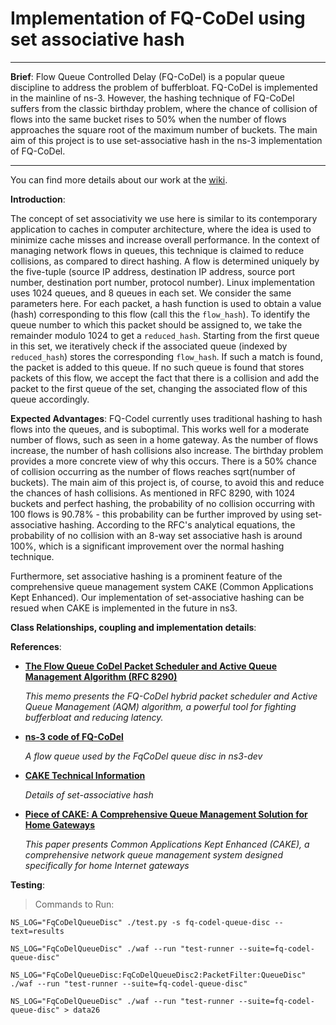 # Implementation of FQ-CoDel using set associative hash
---
**Brief**: Flow Queue Controlled Delay (FQ-CoDel) is a popular queue discipline to address the
problem of bufferbloat. FQ-CoDel is implemented in the mainline of ns-3. However, the
hashing technique of FQ-CoDel suffers from the classic birthday problem, where the chance
of collision of flows into the same bucket rises to 50% when the number of flows approaches
the square root of the maximum number of buckets. The main aim of this project is to use
set-associative hash in the ns-3 implementation of FQ-CoDel.

---

You can find more details about our work at the [wiki](https://github.com/shrinidhi99/set-associative-hash-fq-codel-ns-3/wiki).

**Introduction**:

The concept of set associativity we use here is similar to its contemporary application to caches in computer architecture, where the idea is used to minimize cache misses and increase overall performance. In the context of managing network flows in queues, this technique is claimed to reduce collisions, as compared to direct hashing. A flow is determined uniquely by the five-tuple (source IP address, destination IP address, source port number, destination port number, protocol number). Linux implementation uses 1024 queues, and 8 queues in each set. We consider the same parameters here. For each packet, a hash function is used to obtain a value (hash) corresponding to this flow (call this the ```flow_hash```). To identify the queue number to which this packet should be assigned to, we take the remainder modulo 1024 to get a ```reduced_hash```. Starting from the first queue in this set, we iteratively check if the associated queue (indexed by ```reduced_hash```) stores the corresponding ```flow_hash```. If such a match is found, the packet is added to this queue. If no such queue is found that stores packets of this flow, we accept the fact that there is a collision and add the packet to the first queue of the set, changing the associated flow of this queue accordingly.

**Expected Advantages**: FQ-Codel currently uses traditional hashing to hash flows into the queues, and is suboptimal. This works well for a moderate number of flows, such as seen in a home gateway. As the number of flows increase, the number of hash collisions also increase. The birthday problem provides a more concrete view of why this occurs. There is a 50% chance of collision occurring as the number of flows reaches sqrt(number of buckets). The main aim of this project is, of course, to avoid this and reduce the chances of hash collisions. As mentioned in RFC 8290, with 1024 buckets and perfect hashing, the probability of no collision occurring with 100 flows is 90.78% - this probability can be further improved by using set-associative hashing. According to the RFC's analytical equations, the probability of no collision with an 8-way set associative hash is around 100%, which is a significant improvement over the normal hashing technique.

Furthermore, set associative hashing is a prominent feature of the comprehensive queue management system CAKE (Common Applications Kept Enhanced). Our implementation of set-associative hashing can be resued when CAKE is implemented in the future in ns3.

**Class Relationships, coupling and implementation details**: 

**References**:
* [**The Flow Queue CoDel Packet Scheduler and Active Queue Management Algorithm (RFC 8290)**](https://tools.ietf.org/html/rfc8290) 
  
  _This memo presents the FQ-CoDel hybrid packet scheduler and Active Queue Management (AQM) algorithm, a powerful tool for fighting bufferbloat and reducing latency._

* [**ns-3 code of FQ-CoDel**](https://gitlab.com/nsnam/ns-3-dev/blob/master/src/traffic-control/model/fq-codel-queue-disc.h) 
  
  _A flow queue used by the FqCoDel queue disc in ns3-dev_

* [**CAKE Technical Information**](https://www.bufferbloat.net/projects/codel/wiki/CakeTechnical/)
  
  _Details of set-associative hash_
 
* [**Piece of CAKE: A Comprehensive Queue Management Solution for Home Gateways**](https://arxiv.org/pdf/1804.07617.pdf)

  _This paper presents Common Applications Kept Enhanced (CAKE), a comprehensive network queue management system designed specifically for home Internet gateways_
  
**Testing**: 

> Commands to Run:
```shell
NS_LOG="FqCoDelQueueDisc" ./test.py -s fq-codel-queue-disc --text=results

NS_LOG="FqCoDelQueueDisc" ./waf --run "test-runner --suite=fq-codel-queue-disc"

NS_LOG="FqCoDelQueueDisc:FqCoDelQueueDisc2:PacketFilter:QueueDisc" ./waf --run "test-runner --suite=fq-codel-queue-disc"

NS_LOG="FqCoDelQueueDisc" ./waf --run "test-runner --suite=fq-codel-queue-disc" > data26

```
